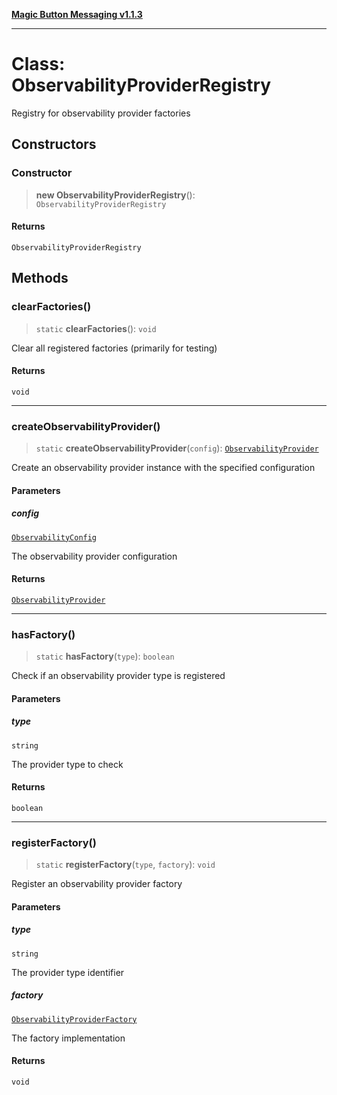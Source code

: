 [**Magic Button Messaging v1.1.3**](../README.md)

***

# Class: ObservabilityProviderRegistry

Registry for observability provider factories

## Constructors

### Constructor

> **new ObservabilityProviderRegistry**(): `ObservabilityProviderRegistry`

#### Returns

`ObservabilityProviderRegistry`

## Methods

### clearFactories()

> `static` **clearFactories**(): `void`

Clear all registered factories (primarily for testing)

#### Returns

`void`

***

### createObservabilityProvider()

> `static` **createObservabilityProvider**(`config`): [`ObservabilityProvider`](../interfaces/ObservabilityProvider.md)

Create an observability provider instance with the specified configuration

#### Parameters

##### config

[`ObservabilityConfig`](../interfaces/ObservabilityConfig.md)

The observability provider configuration

#### Returns

[`ObservabilityProvider`](../interfaces/ObservabilityProvider.md)

***

### hasFactory()

> `static` **hasFactory**(`type`): `boolean`

Check if an observability provider type is registered

#### Parameters

##### type

`string`

The provider type to check

#### Returns

`boolean`

***

### registerFactory()

> `static` **registerFactory**(`type`, `factory`): `void`

Register an observability provider factory

#### Parameters

##### type

`string`

The provider type identifier

##### factory

[`ObservabilityProviderFactory`](../interfaces/ObservabilityProviderFactory.md)

The factory implementation

#### Returns

`void`
